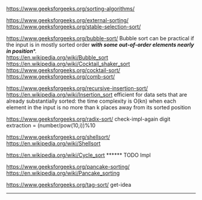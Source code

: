 https://www.geeksforgeeks.org/sorting-algorithms/

https://www.geeksforgeeks.org/external-sorting/
https://www.geeksforgeeks.org/stable-selection-sort/

https://www.geeksforgeeks.org/bubble-sort/  Bubble sort can be practical if the input is in mostly sorted order ***with some out-of-order elements nearly in position****.\
https://en.wikipedia.org/wiki/Bubble_sort \
https://en.wikipedia.org/wiki/Cocktail_shaker_sort \
https://www.geeksforgeeks.org/cocktail-sort/ \
https://www.geeksforgeeks.org/comb-sort/


https://www.geeksforgeeks.org/recursive-insertion-sort/ \
https://en.wikipedia.org/wiki/Insertion_sort   efficient for data sets that are already substantially sorted: the time complexity is O(kn) when each element in the input is no more than k places away from its sorted position

https://www.geeksforgeeks.org/radix-sort/ check-impl-again    digit extraction = (number/pow(10,i))%10

https://www.geeksforgeeks.org/shellsort/ \
https://en.wikipedia.org/wiki/Shellsort


https://en.wikipedia.org/wiki/Cycle_sort ****** TODO Impl

https://www.geeksforgeeks.org/pancake-sorting/ \
https://en.wikipedia.org/wiki/Pancake_sorting

https://www.geeksforgeeks.org/tag-sort/ get-idea

---------------------------------------------------------------------------------------------------------------------


